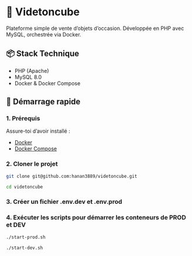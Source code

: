 # 🧊 Videtoncube

Plateforme simple de vente d’objets d’occasion. Développée en PHP avec MySQL, orchestrée via Docker.

## 📦 Stack Technique

- PHP (Apache)
- MySQL 8.0
- Docker & Docker Compose 

## 🚀 Démarrage rapide

### 1. Prérequis

Assure-toi d’avoir installé :

- [Docker](https://www.docker.com/products/docker-desktop)
- [Docker Compose](https://docs.docker.com/compose/install/)

### 2. Cloner le projet

```bash
git clone git@github.com:hanan3889/videtoncube.git
````
```bash
cd videtoncube
````
### 3. Créer un fichier .env.dev et .env.prod

### 4. Exécuter les scripts pour démarrer les conteneurs de PROD et DEV

```bash
./start-prod.sh
```` 

```bash
./start-dev.sh
```` 

